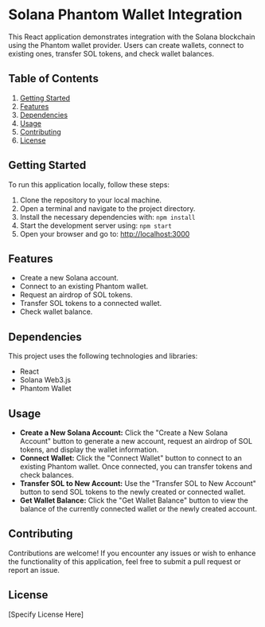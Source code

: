 # Solana Phantom Wallet Integration

This React application demonstrates integration with the Solana blockchain using the Phantom wallet provider. Users can create wallets, connect to existing ones, transfer SOL tokens, and check wallet balances.

## Table of Contents

1. [Getting Started](#getting-started)
2. [Features](#features)
3. [Dependencies](#dependencies)
4. [Usage](#usage)
5. [Contributing](#contributing)
6. [License](#license)

## Getting Started

To run this application locally, follow these steps:

1. Clone the repository to your local machine.
2. Open a terminal and navigate to the project directory.
3. Install the necessary dependencies with: `npm install`
4. Start the development server using: `npm start`
5. Open your browser and go to: [http://localhost:3000](http://localhost:3000)

## Features

- Create a new Solana account.
- Connect to an existing Phantom wallet.
- Request an airdrop of SOL tokens.
- Transfer SOL tokens to a connected wallet.
- Check wallet balance.

## Dependencies

This project uses the following technologies and libraries:

- React
- Solana Web3.js
- Phantom Wallet

## Usage

- **Create a New Solana Account:** Click the "Create a New Solana Account" button to generate a new account, request an airdrop of SOL tokens, and display the wallet information.
- **Connect Wallet:** Click the "Connect Wallet" button to connect to an existing Phantom wallet. Once connected, you can transfer tokens and check balances.
- **Transfer SOL to New Account:** Use the "Transfer SOL to New Account" button to send SOL tokens to the newly created or connected wallet.
- **Get Wallet Balance:** Click the "Get Wallet Balance" button to view the balance of the currently connected wallet or the newly created account.

## Contributing

Contributions are welcome! If you encounter any issues or wish to enhance the functionality of this application, feel free to submit a pull request or report an issue.

## License

[Specify License Here]
